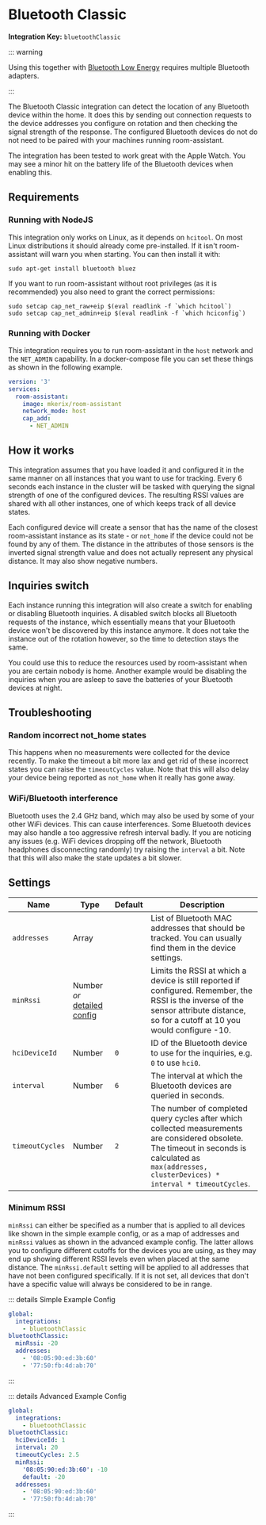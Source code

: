 # Bluetooth Classic

**Integration Key:** `bluetoothClassic`

::: warning

Using this together with [Bluetooth Low Energy](./bluetooth-low-energy) requires multiple Bluetooth adapters.

:::

The Bluetooth Classic integration can detect the location of any Bluetooth device within the home. It does this by sending out connection requests to the device addresses you configure on rotation and then checking the signal strength of the response. The configured Bluetooth devices do not do not need to be paired with your machines running room-assistant.

The integration has been tested to work great with the Apple Watch. You may see a minor hit on the battery life of the Bluetooth devices when enabling this.

## Requirements

### Running with NodeJS

This integration only works on Linux, as it depends on `hcitool`. On most Linux distributions it should already come pre-installed. If it isn't room-assistant will warn you when starting. You can then install it with:

```shell
sudo apt-get install bluetooth bluez
```

If you want to run room-assistant without root privileges (as it is recommended) you also need to grant the correct permissions:

```shell
sudo setcap cap_net_raw+eip $(eval readlink -f `which hcitool`)
sudo setcap cap_net_admin+eip $(eval readlink -f `which hciconfig`)
```

### Running with Docker

This integration requires you to run room-assistant in the `host` network and the `NET_ADMIN` capability. In a docker-compose file you can set these things as shown in the following example.

```yaml
version: '3'
services:
  room-assistant:
  	image: mkerix/room-assistant
  	network_mode: host
    cap_add:
      - NET_ADMIN
```

## How it works

This integration assumes that you have loaded it and configured it in the same manner on all instances that you want to use for tracking. Every 6 seconds each instance in the cluster will be tasked with querying the signal strength of one of the configured devices. The resulting RSSI values are shared with all other instances, one of which keeps track of all device states.

Each configured device will create a sensor that has the name of the closest room-assistant instance as its state - or `not_home` if the device could not be found by any of them. The distance in the attributes of those sensors is the inverted signal strength value and does not actually represent any physical distance. It may also show negative numbers.

## Inquiries switch

Each instance running this integration will also create a switch for enabling or disabling Bluetooth inquiries. A disabled switch blocks all Bluetooth requests of the instance, which essentially means that your Bluetooth device won't be discovered by this instance anymore. It does not take the instance out of the rotation however, so the time to detection stays the same.

You could use this to reduce the resources used by room-assistant when you are certain nobody is home. Another example would be disabling the inquiries when you are asleep to save the batteries of your Bluetooth devices at night.

## Troubleshooting

### Random incorrect not_home states

This happens when no measurements were collected for the device recently. To make the timeout a bit more lax and get rid of these incorrect states you can raise the `timeoutCycles` value. Note that this will also delay your device being reported as `not_home` when it really has gone away.

### WiFi/Bluetooth interference

Bluetooth uses the 2.4 GHz band, which may also be used by some of your other WiFi devices. This can cause interferences. Some Bluetooth devices may also handle a too aggressive refresh interval badly. If you are noticing any issues (e.g. WiFi devices dropping off the network, Bluetooth headphones disconnecting randomly) try raising the `interval` a bit. Note that this will also make the state updates a bit slower.

## Settings

| Name            | Type                                         | Default | Description                                                  |
| --------------- | -------------------------------------------- | ------- | ------------------------------------------------------------ |
| `addresses`     | Array                                        |         | List of Bluetooth MAC addresses that should be tracked. You can usually find them in the device settings. |
| `minRssi`       | Number _or_ [detailed config](#minimum-rssi) |         | Limits the RSSI at which a device is still reported if configured. Remember, the RSSI is the inverse of the sensor attribute distance, so for a cutoff at 10 you would configure -10. |
| `hciDeviceId`   | Number                                       | `0`     | ID of the Bluetooth device to use for the inquiries, e.g. `0` to use `hci0`. |
| `interval`      | Number                                       | `6`     | The interval at which the Bluetooth devices are queried in seconds. |
| `timeoutCycles` | Number                                       | `2`     | The number of completed query cycles after which collected measurements are considered obsolete. The timeout in seconds is calculated as `max(addresses, clusterDevices) * interval * timeoutCycles`. |

### Minimum RSSI

`minRssi` can either be specified as a number that is applied to all devices like shown in the simple example config, or as a map of addresses and `minRssi` values as shown in the advanced example config. The latter allows you to configure different cutoffs for the devices you are using, as they may end up showing different RSSI levels even when placed at the same distance. The `minRssi.default` setting will be applied to all addresses that have not been configured specifically. If it is not set, all devices that don't have a specific value will always be considered to be in range.

::: details Simple Example Config

```yaml
global:
  integrations:
    - bluetoothClassic
bluetoothClassic:
  minRssi: -20
  addresses:
    - '08:05:90:ed:3b:60'
    - '77:50:fb:4d:ab:70'
```
:::

::: details Advanced Example Config

```yaml
global:
  integrations:
    - bluetoothClassic
bluetoothClassic:
  hciDeviceId: 1
  interval: 20
  timeoutCycles: 2.5
  minRssi:
    '08:05:90:ed:3b:60': -10
    default: -20
  addresses:
    - '08:05:90:ed:3b:60'
    - '77:50:fb:4d:ab:70'
```

:::